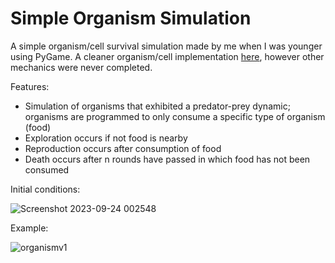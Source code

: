 # Simple Organism Simulation

A simple organism/cell survival simulation made by me when I was younger using PyGame. A cleaner organism/cell implementation [here](https://github.com/xegativ/pygame-organism-simv2/tree/master), however other mechanics were never completed.

Features:
- Simulation of organisms that exhibited a predator-prey dynamic; organisms are programmed to only consume a specific type of organism (food)
- Exploration occurs if not food is nearby
- Reproduction occurs after consumption of food
- Death occurs after n rounds have passed in which food has not been consumed

Initial conditions:

![Screenshot 2023-09-24 002548](https://github.com/xegativ/pygame-organism-simv1/assets/52055203/1bba1e6c-c8df-47c6-81ed-278bf39435a0)


Example:


![organismv1](https://github.com/xegativ/pygame-organism-simv1/assets/52055203/3f6af22b-5ced-415b-bac1-659e66ccd590)

